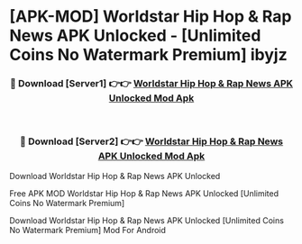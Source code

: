 # [APK-MOD] Worldstar Hip Hop & Rap News APK Unlocked - [Unlimited Coins No Watermark Premium] ibyjz



<div align="center">
<h3>🔴 Download [Server1] 👉👉 <a href="https://momento.my/?title=Worldstar_Hip_Hop_&_Rap_News_APK_Unlocked">Worldstar Hip Hop & Rap News APK Unlocked Mod Apk</a></h3><br>

<h3>🔴 Download [Server2] 👉👉 <a href="https://momento.my/?title=Worldstar_Hip_Hop_&_Rap_News_APK_Unlocked">Worldstar Hip Hop & Rap News APK Unlocked Mod Apk</a></h3>
</div>



Download Worldstar Hip Hop & Rap News APK Unlocked 

Free APK MOD Worldstar Hip Hop & Rap News APK Unlocked [Unlimited Coins No Watermark Premium]

Download Worldstar Hip Hop & Rap News APK Unlocked [Unlimited Coins No Watermark Premium] Mod For Android
